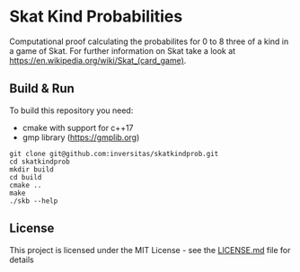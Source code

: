 # Skat Kind Probabilities

Computational proof calculating the probabilites for 0 to 8 three of a kind in a game of Skat. For further information on Skat take a look at https://en.wikipedia.org/wiki/Skat_(card_game).

## Build & Run

To build this repository you need:
* cmake with support for c++17
* gmp library (https://gmplib.org)

```
git clone git@github.com:inversitas/skatkindprob.git
cd skatkindprob
mkdir build
cd build
cmake ..
make
./skb --help
```


## License

This project is licensed under the MIT License - see the [LICENSE.md](LICENSE) file for details


